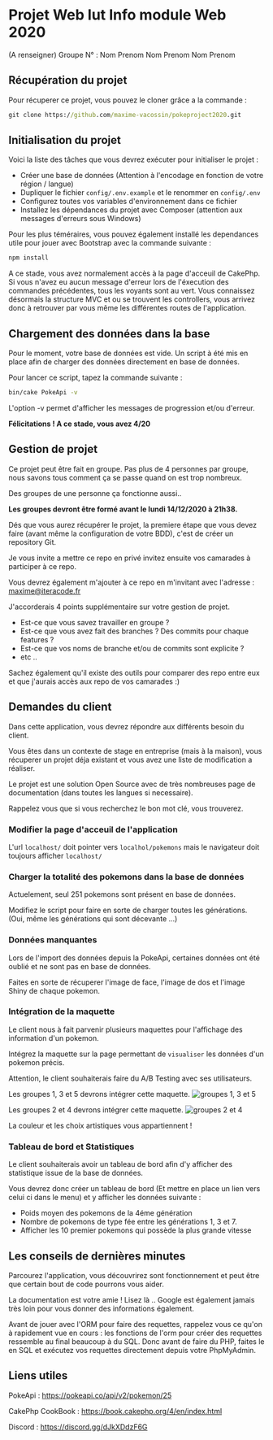 # Projet Web Iut Info module Web 2020


(A renseigner)
Groupe N° :
Nom Prenom
Nom Prenom
Nom Prenom


## Récupération du projet

Pour récuperer ce projet, vous pouvez le cloner grâce a la commande :

```cmd
git clone https://github.com/maxime-vacossin/pokeproject2020.git
```

## Initialisation du projet

Voici la liste des tâches que vous devrez exécuter pour initialiser le projet :

-   Créer une base de données (Attention à l'encodage en fonction de votre région / langue)
-   Dupliquer le fichier `config/.env.example` et le renommer en `config/.env`
-   Configurez toutes vos variables d'environnement dans ce fichier
-   Installez les dépendances du projet avec Composer (attention aux messages d'erreurs sous Windows)

Pour les plus téméraires, vous pouvez également installé les dependances utile pour jouer avec Bootstrap avec la commande suivante :

```cmd
npm install
```

A ce stade, vous avez normalement accès à la page d'acceuil de CakePhp. Si vous n'avez eu aucun message d'erreur lors de l'éxecution des commandes précédentes, tous les voyants sont au vert.
Vous connaissez désormais la structure MVC et ou se trouvent les controllers, vous arrivez donc à retrouver par vous même les différentes routes de l'application.

## Chargement des données dans la base

Pour le moment, votre base de données est vide.
Un script à été mis en place afin de charger des données directement en base de données.

Pour lancer ce script, tapez la commande suivante :

```cmd
bin/cake PokeApi -v
```

L'option -v permet d'afficher les messages de progression et/ou d'erreur.

**Félicitations ! A ce stade, vous avez 4/20**

## Gestion de projet

Ce projet peut être fait en groupe. Pas plus de 4 personnes par groupe, nous savons tous comment ça se passe quand on est trop nombreux.

Des groupes de une personne ça fonctionne aussi..

**Les groupes devront être formé avant le lundi 14/12/2020 à 21h38.**

Dés que vous aurez récupérer le projet, la premiere étape que vous devez faire (avant même la configuration de votre BDD), c'est de créer un repository Git.

Je vous invite a mettre ce repo en privé invitez ensuite vos camarades à participer à ce repo.

Vous devrez également m'ajouter à ce repo en m'invitant avec l'adresse : maxime@iteracode.fr

J'accorderais 4 points supplémentaire sur votre gestion de projet.

-   Est-ce que vous savez travailler en groupe ?
-   Est-ce que vous avez fait des branches ? Des commits pour chaque features ?
-   Est-ce que vos noms de branche et/ou de commits sont explicite ?
-   etc ..

Sachez également qu'il existe des outils pour comparer des repo entre eux et que j'aurais accès aux repo de vos camarades :)

## Demandes du client

Dans cette application, vous devrez répondre aux différents besoin du client.

Vous êtes dans un contexte de stage en entreprise (mais à la maison), vous récuperer un projet déja existant et vous avez une liste de modification a réaliser.

Le projet est une solution Open Source avec de très nombreuses page de documentation (dans toutes les langues si necessaire).

Rappelez vous que si vous recherchez le bon mot clé, vous trouverez.

### Modifier la page d'acceuil de l'application

L'url `localhost/` doit pointer vers `localhol/pokemons` mais le navigateur doit toujours afficher `localhost/`

### Charger la totalité des pokemons dans la base de données

Actuelement, seul 251 pokemons sont présent en base de données.

Modifiez le script pour faire en sorte de charger toutes les générations. (Oui, même les générations qui sont décevante ...)

### Données manquantes

Lors de l'import des données depuis la PokeApi, certaines données ont été oublié et ne sont pas en base de données.

Faites en sorte de récuperer l'image de face, l'image de dos et l'image Shiny de chaque pokemon.

### Intégration de la maquette

Le client nous à fait parvenir plusieurs maquettes pour l'affichage des information d'un pokemon.

Intégrez la maquette sur la page permettant de `visualiser` les données d'un pokemon précis.

Attention, le client souhaiterais faire du A/B Testing avec ses utilisateurs.

Les groupes 1, 3 et 5 devrons intégrer cette maquette.
![groupes 1, 3 et 5](./Maquette135.png)

Les groupes 2 et 4 devrons intégrer cette maquette.
![groupes 2 et 4](./Maquette24.png)

La couleur et les choix artistiques vous appartiennent !

### Tableau de bord et Statistiques

Le client souhaiterais avoir un tableau de bord afin d'y afficher des statistique issue de la base de données.

Vous devrez donc créer un tableau de bord (Et mettre en place un lien vers celui ci dans le menu) et y afficher les données suivante :

-   Poids moyen des pokemons de la 4éme génération
-   Nombre de pokemons de type fée entre les générations 1, 3 et 7.
-   Afficher les 10 premier pokemons qui possède la plus grande vitesse

## Les conseils de dernières minutes

Parcourez l'application, vous découvrirez sont fonctionnement et peut être que certain bout de code pourrons vous aider.

La documentation est votre amie ! Lisez là .. Google est également jamais très loin pour vous donner des informations également.

Avant de jouer avec l'ORM pour faire des requettes, rappelez vous ce qu'on à rapidement vue en cours : les fonctions de l'orm pour créer des requettes ressemble au final beaucoup à du SQL.
Donc avant de faire du PHP, faites le en SQL et exécutez vos requettes directement depuis votre PhpMyAdmin.

## Liens utiles

PokeApi : https://pokeapi.co/api/v2/pokemon/25

CakePhp CookBook : https://book.cakephp.org/4/en/index.html

Discord : https://discord.gg/dJkXDdzF6G
